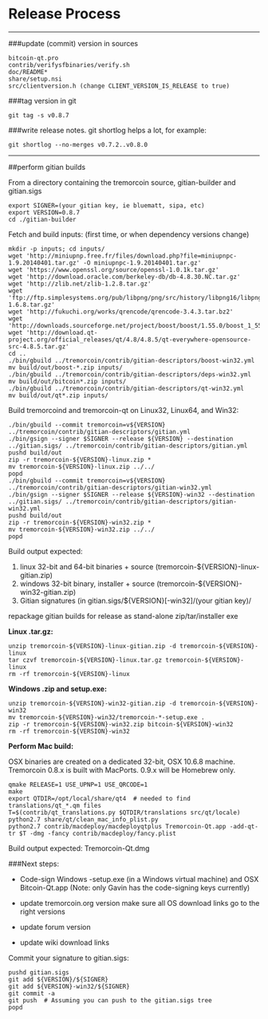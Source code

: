 Release Process
====================

* * *

###update (commit) version in sources


	bitcoin-qt.pro
	contrib/verifysfbinaries/verify.sh
	doc/README*
	share/setup.nsi
	src/clientversion.h (change CLIENT_VERSION_IS_RELEASE to true)

###tag version in git

	git tag -s v0.8.7

###write release notes. git shortlog helps a lot, for example:

	git shortlog --no-merges v0.7.2..v0.8.0

* * *

##perform gitian builds

 From a directory containing the tremorcoin source, gitian-builder and gitian.sigs
  
	export SIGNER=(your gitian key, ie bluematt, sipa, etc)
	export VERSION=0.8.7
	cd ./gitian-builder

 Fetch and build inputs: (first time, or when dependency versions change)

	mkdir -p inputs; cd inputs/
	wget 'http://miniupnp.free.fr/files/download.php?file=miniupnpc-1.9.20140401.tar.gz' -O miniupnpc-1.9.20140401.tar.gz'
	wget 'https://www.openssl.org/source/openssl-1.0.1k.tar.gz'
	wget 'http://download.oracle.com/berkeley-db/db-4.8.30.NC.tar.gz'
	wget 'http://zlib.net/zlib-1.2.8.tar.gz'
	wget 'ftp://ftp.simplesystems.org/pub/libpng/png/src/history/libpng16/libpng-1.6.8.tar.gz'
	wget 'http://fukuchi.org/works/qrencode/qrencode-3.4.3.tar.bz2'
	wget 'http://downloads.sourceforge.net/project/boost/boost/1.55.0/boost_1_55_0.tar.bz2'
	wget 'http://download.qt-project.org/official_releases/qt/4.8/4.8.5/qt-everywhere-opensource-src-4.8.5.tar.gz'
	cd ..
	./bin/gbuild ../tremorcoin/contrib/gitian-descriptors/boost-win32.yml
	mv build/out/boost-*.zip inputs/
	./bin/gbuild ../tremorcoin/contrib/gitian-descriptors/deps-win32.yml
	mv build/out/bitcoin*.zip inputs/
	./bin/gbuild ../tremorcoin/contrib/gitian-descriptors/qt-win32.yml
	mv build/out/qt*.zip inputs/

 Build tremorcoind and tremorcoin-qt on Linux32, Linux64, and Win32:
  
	./bin/gbuild --commit tremorcoin=v${VERSION} ../tremorcoin/contrib/gitian-descriptors/gitian.yml
	./bin/gsign --signer $SIGNER --release ${VERSION} --destination ../gitian.sigs/ ../tremorcoin/contrib/gitian-descriptors/gitian.yml
	pushd build/out
	zip -r tremorcoin-${VERSION}-linux.zip *
	mv tremorcoin-${VERSION}-linux.zip ../../
	popd
	./bin/gbuild --commit tremorcoin=v${VERSION} ../tremorcoin/contrib/gitian-descriptors/gitian-win32.yml
	./bin/gsign --signer $SIGNER --release ${VERSION}-win32 --destination ../gitian.sigs/ ../tremorcoin/contrib/gitian-descriptors/gitian-win32.yml
	pushd build/out
	zip -r tremorcoin-${VERSION}-win32.zip *
	mv tremorcoin-${VERSION}-win32.zip ../../
	popd

  Build output expected:

  1. linux 32-bit and 64-bit binaries + source (tremorcoin-${VERSION}-linux-gitian.zip)
  2. windows 32-bit binary, installer + source (tremorcoin-${VERSION}-win32-gitian.zip)
  3. Gitian signatures (in gitian.sigs/${VERSION}[-win32]/(your gitian key)/

repackage gitian builds for release as stand-alone zip/tar/installer exe

**Linux .tar.gz:**

	unzip tremorcoin-${VERSION}-linux-gitian.zip -d tremorcoin-${VERSION}-linux
	tar czvf tremorcoin-${VERSION}-linux.tar.gz tremorcoin-${VERSION}-linux
	rm -rf tremorcoin-${VERSION}-linux

**Windows .zip and setup.exe:**

	unzip tremorcoin-${VERSION}-win32-gitian.zip -d tremorcoin-${VERSION}-win32
	mv tremorcoin-${VERSION}-win32/tremorcoin-*-setup.exe .
	zip -r tremorcoin-${VERSION}-win32.zip bitcoin-${VERSION}-win32
	rm -rf tremorcoin-${VERSION}-win32

**Perform Mac build:**

  OSX binaries are created on a dedicated 32-bit, OSX 10.6.8 machine.
  Tremorcoin 0.8.x is built with MacPorts.  0.9.x will be Homebrew only.

	qmake RELEASE=1 USE_UPNP=1 USE_QRCODE=1
	make
	export QTDIR=/opt/local/share/qt4  # needed to find translations/qt_*.qm files
	T=$(contrib/qt_translations.py $QTDIR/translations src/qt/locale)
	python2.7 share/qt/clean_mac_info_plist.py
	python2.7 contrib/macdeploy/macdeployqtplus Tremorcoin-Qt.app -add-qt-tr $T -dmg -fancy contrib/macdeploy/fancy.plist

 Build output expected: Tremorcoin-Qt.dmg

###Next steps:

* Code-sign Windows -setup.exe (in a Windows virtual machine) and
  OSX Bitcoin-Qt.app (Note: only Gavin has the code-signing keys currently)

* update tremorcoin.org version
  make sure all OS download links go to the right versions

* update forum version

* update wiki download links

Commit your signature to gitian.sigs:

	pushd gitian.sigs
	git add ${VERSION}/${SIGNER}
	git add ${VERSION}-win32/${SIGNER}
	git commit -a
	git push  # Assuming you can push to the gitian.sigs tree
	popd

